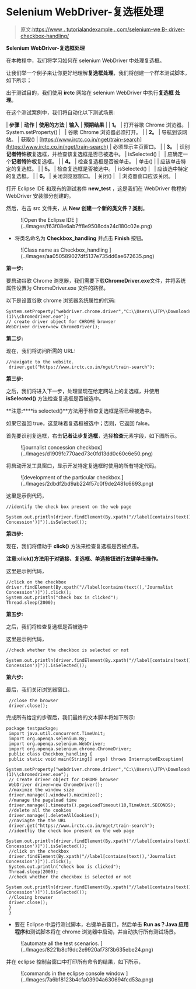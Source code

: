# Selenium WebDriver-复选框处理

> 原文:[https://www . tutorialandexample . com/selenium-we B- driver-checkbox-handling/](https://www.tutorialandexample.com/selenium-web-driver-checkbox-handling/)

**Selenium WebDriver-复选框处理**

在本教程中，我们将学习如何在 selenium WebDriver 中处理复选框。

让我们举一个例子来让你更好地理解**复选框处理**，我们将创建一个样本测试脚本，如下所示；

出于测试目的，我们使用 **irctc** 网站在 selenium WebDriver 中执行**复选框** **处理**。

在这个测试案例中，我们将自动化以下测试场景:

| **步骤** | **动作** | **使用的方法** | **输入** | **预期结果** |
| **1。** | 打开谷歌 Chrome 浏览器。 | System.setProperty() |   | 谷歌 Chrome 浏览器必须打开。 |
| **2。** | 导航到该网站。 | 获取() | [https://www.irctc.co.in/nget/train-search](https://www.irctc.co.in/nget/train-search) | 必须显示主页窗口。 |
| **3。** | 识别**记者特许权**复选框，并检查该复选框是否已被选中。 | isSelected() |   | 应确定一个**记者特许权**复选框。 |
| **4。** | 检查复选框是否被单击。 | 单击() |  | 应该单击特定的复选框。 |
| **5。** | 检查复选框是否被选中。 | isSelected() |   | 应该选中特定的复选框。 |
| **6。** | 关闭浏览器窗口。 | 关闭() |   | 浏览器窗口应该关闭。 |

打开 Eclipse IDE 和现有的测试套件 **new_test** ，这是我们在 WebDriver 教程的 WebDriver 安装部分创建的。

然后，右击 src 文件夹，从 **New 创建一个新的类文件？类别**。

<figure class="aligncenter">![Open the Eclipse IDE ](../Images/f63f08e6ab7ff8e9508cda24d180c02e.png)</figure>

*   将类名命名为 **Checkbox_handling** 并点击 **Finish** 按钮。

<figure class="aligncenter">![Class name as Checkbox_handling ](../Images/aa050589027df5137e735dd6ae672635.png)</figure>

**第一步:**

要启动谷歌 Chrome 浏览器，我们需要下载**ChromeDriver.exe**文件，并将系统属性设置为 ChromeDriver.exe 文件的路径。

以下是设置谷歌 chrome 浏览器系统属性的代码:

```
System.setProperty("webdriver.chrome.driver","C:\\Users\\JTP\\Downloads\\chromedriver_win32 (1)\\chromedriver.exe");
// create driver object for CHROME browser
WebDriver driver=new ChromeDriver(); 
```

**第二步:**

现在，我们将访问所需的 URL:

```
//navigate to the website.
 driver.get("https://www.irctc.co.in/nget/train-search"); 
```

**第三步:**

之后，我们将进入下一步，处理呈现在给定网站上的复选框，并使用 **isSelected()** 方法检查复选框是否被选中。

**注意:****is selected()**方法用于检查复选框是否已经被选中。

如果它返回 true，这意味着复选框被选中；否则，它返回 false。

首先要识别复选框，右击**记者让步复选框**，选择**检查**元素字段，如下图所示。

<figure class="aligncenter">![journalist concession checkbox](../Images/d1909fc770aed73c0fd13dd0c60c6e50.png)</figure>

将启动开发工具窗口，显示开发特定复选框时使用的所有特定代码。

<figure class="aligncenter">![development of the particular checkbox.](../Images/2dbdf2bd9ab224f57c0f9de2481c6693.png)</figure>

这里是示例代码，

```
//identify the check box present on the web page
 System.out.println(driver.findElement(By.xpath("//label[contains(text(),'Journalist Concession')]")).isSelected()); 
```

**第四步:**

现在，我们将借助于 **click()** 方法来检查复选框是否被点击。

**注意:click()方法用于对链接、复选框、单选按钮进行左键单击操作。**

这里是示例代码，

```
//click on the checkbox
driver.findElement(By.xpath("//label[contains(text(),'Journalist Concession')]")).click();  
System.out.println("check box is clicked");
Thread.sleep(2000);
```

**第五步:**

之后，我们将检查复选框是否被选中

这里是示例代码，

```
//check whether the checkbox is selected or not
 System.out.println(driver.findElement(By.xpath("//label[contains(text(),'Journalist Concession')]")).isSelected()); 
```

**第六步:**

最后，我们关闭浏览器窗口。

```
 //close the browser
 driver.close();
```

完成所有给定的步骤后，我们最终的文本脚本将如下所示:

```
package testpackage;
 import java.util.concurrent.TimeUnit;
 import org.openqa.selenium.By;
 import org.openqa.selenium.WebDriver;
 import org.openqa.selenium.chrome.ChromeDriver;
 public class Checkbox_handling {
 public static void main(String[] args) throws InterruptedException{
 System.setProperty("webdriver.chrome.driver","C:\\Users\\JTP\\Downloads\\chromedriver_win32 (1)\\chromedriver.exe");
 // Create driver object for CHROME browser 
 WebDriver driver=new ChromeDriver();
 //maximze the window size
 driver.manage().window().maximize();
 //manage the pageload time 
 driver.manage().timeouts().pageLoadTimeout(10,TimeUnit.SECONDS);
 //delete all the cookies
 driver.manage().deleteAllCookies();
 //naviagte the the URL
 driver.get("https://www.irctc.co.in/nget/train-search");
 //identfiy the check box present on the web page
 System.out.println(driver.findElement(By.xpath("//label[contains(text(),'Journalist Concession')]")).isSelected());
 //click on the checkbox
 driver.findElement(By.xpath("//label[contains(text(),'Journalist Concession')]")).click();  
 System.out.println("check box is clicked");
 Thread.sleep(2000); 
 //check whether the checkbox is selected or not
 System.out.println(driver.findElement(By.xpath("//label[contains(text(),'Journalist Concession')]")).isSelected()); 
 //Closing browser  
 driver.close();    
 }
 } 
```

*   要在 Eclipse 中运行测试脚本，右键单击窗口，然后单击 **Run as？Java 应用程序**和测试脚本将在 chrome 浏览器中启动，并自动执行所有测试场景。

<figure class="aligncenter">![automate all the test scenarios. ](../Images/8221b8cf9dc2e9920af73f3b635ebe24.png)</figure>

并在 eclipse 控制台窗口中打印所有命令的结果，如下所示，

<figure class="aligncenter">![commands in the eclipse console window ](../Images/7a6b18123b4cfa03904a630694fcd53a.png)</figure>